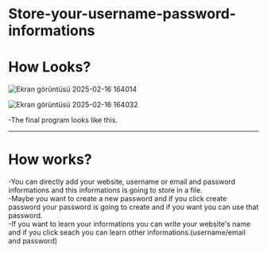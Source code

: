 # Store-your-username-password-informations

<h1>How Looks?</h1>

![Ekran görüntüsü 2025-02-16 164014](https://github.com/user-attachments/assets/1639389c-2d7c-4fac-9655-5a93f3b3a8ce)

![Ekran görüntüsü 2025-02-16 164032](https://github.com/user-attachments/assets/bf53b700-63d6-442f-919f-65a8c98d846a)

-The final program looks like this.
<hr/>

<h1>How works?</h1>

-You can directly add your website, username or email and password informations and this informations is going to store in a file.<br/>
-Maybe you want to create a new password and if you click create password your password is going to create and if you want you can use that password.<br/>
-If you want to learn your informations you can write your website's name and if you click seach you can learn other informations.(username/email and password)<br/>
